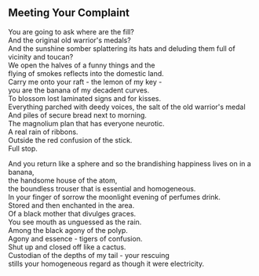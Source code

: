 Meeting Your Complaint
----------------------
You are going to ask where are the fill?  
And the original old warrior's medals?  
And the sunshine somber splattering its hats and deluding them full of  
vicinity and toucan?  
We open the halves of a funny things and the  
flying of smokes reflects into the domestic land.  
Carry me onto your raft - the lemon of my key -  
you are the banana of my decadent curves.  
To blossom lost laminated signs and for kisses.  
Everything parched with deedy voices, the salt of the old warrior's medal  
And piles of secure bread next to morning.  
The magnolium plan that has everyone neurotic.  
A real rain of ribbons.  
Outside the red confusion of the stick.  
Full stop.  
  
And you return like a sphere and so the brandishing happiness lives on in a banana,  
the handsome house of the atom,  
the boundless trouser that is essential and homogeneous.  
In your finger of sorrow the moonlight evening of perfumes drink.  
Stored and then enchanted in the area.  
Of a black mother that divulges graces.  
You see mouth as unguessed as the rain.  
Among the black agony of the polyp.  
Agony and essence - tigers of confusion.  
Shut up and closed off like a cactus.  
Custodian of the depths of my tail - your rescuing  
stills your homogeneous regard as though it were electricity.  

